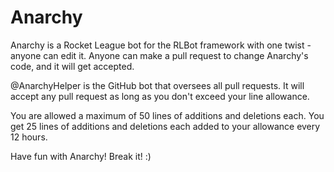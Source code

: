 # Anarchy

Anarchy is a Rocket League bot for the RLBot framework with one twist - anyone can edit it. Anyone can make a pull request to change Anarchy's code, and it will get accepted.

@AnarchyHelper is the GitHub bot that oversees all pull requests. It will accept any pull request as long as you don't exceed your line allowance.

You are allowed a maximum of 50 lines of additions and deletions each. You get 25 lines of additions and deletions each added to your allowance every 12 hours.

Have fun with Anarchy! Break it! :)

